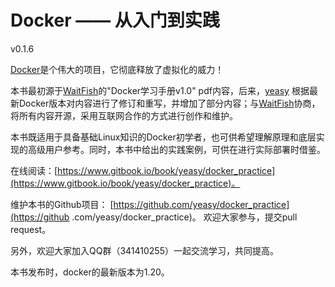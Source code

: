 Docker —— 从入门到实践
===============

v0.1.6

[Docker](docker.com)是个伟大的项目，它彻底释放了虚拟化的威力！

本书最初源于[WaitFish](mailto:dwj_wz@163.com)的"Docker学习手册v1.0" pdf内容，后来，[yeasy](github.com/yeasy)
根据最新Docker版本对内容进行了修订和重写，并增加了部分内容；与[WaitFish](mailto:dwj_wz@163.com)协商，将所有内容开源，采用互联网合作的方式进行创作和维护。

本书既适用于具备基础Linux知识的Docker初学者，也可供希望理解原理和底层实现的高级用户参考。同时，本书中给出的实践案例，可供在进行实际部署时借鉴。

在线阅读：[https://www.gitbook.io/book/yeasy/docker_practice](https://www.gitbook.io/book/yeasy/docker_practice)。

维护本书的Github项目： [https://github.com/yeasy/docker_practice](https://github
.com/yeasy/docker_practice)。
欢迎大家参与，提交pull request。

另外，欢迎大家加入QQ群（341410255）一起交流学习，共同提高。

本书发布时，docker的最新版本为1.20。
